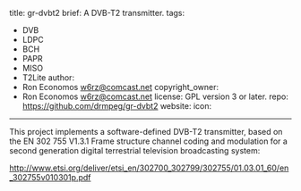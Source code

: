title: gr-dvbt2
brief: A DVB-T2 transmitter.
tags:
  - DVB
  - LDPC
  - BCH
  - PAPR
  - MISO
  - T2Lite
author:
  - Ron Economos <w6rz@comcast.net>
copyright_owner:
  - Ron Economos <w6rz@comcast.net>
license: GPL version 3 or later.
repo: https://github.com/drmpeg/gr-dvbt2
website:
icon:
---
This project implements a software-defined DVB-T2 transmitter, based on the EN 302 755 V1.3.1 Frame structure channel coding and modulation for a second generation digital terrestrial television broadcasting system:

http://www.etsi.org/deliver/etsi_en/302700_302799/302755/01.03.01_60/en_302755v010301p.pdf



